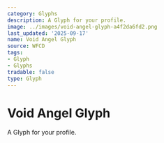 ```yaml
---
category: Glyphs
description: A Glyph for your profile.
image: ../images/void-angel-glyph-a4f2da6fd2.png
last_updated: '2025-09-17'
name: Void Angel Glyph
source: WFCD
tags:
- Glyph
- Glyphs
tradable: false
type: Glyph
---
```


# Void Angel Glyph

A Glyph for your profile.

